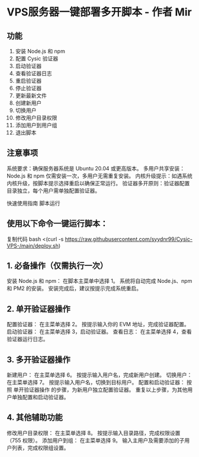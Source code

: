 # VPS服务器一键部署多开脚本 - 作者 Mir

## 功能
1. 安装 Node.js 和 npm
2. 配置 Cysic 验证器
3. 启动验证器
4. 查看验证器日志
5. 重启验证器
6. 停止验证器
7. 更新最新文件
8. 创建新用户
9. 切换用户
10. 修改用户目录权限
11. 添加用户到用户组
12. 退出脚本

## 注意事项
系统要求：确保服务器系统是 Ubuntu 20.04 或更高版本。
多用户共享安装：Node.js 和 npm 仅需安装一次，多用户无需重复安装。
内核升级提示：如遇系统内核升级，按脚本提示选择重启以确保正常运行。
验证器多开原则：验证器配置目录独立，每个用户需单独配置验证器。

快速使用指南
脚本运行
## 使用以下命令一键运行脚本：
复制代码
bash <(curl -s https://raw.githubusercontent.com/syydnr99/Cysic-VPS-/main/deploy.sh)

## 1. 必备操作（仅需执行一次）
安装 Node.js 和 npm：
在脚本主菜单中选择 1。
系统将自动完成 Node.js、npm 和 PM2 的安装。
安装完成后，建议按提示完成系统重启。
## 2. 单开验证器操作
配置验证器：
在主菜单选择 2。
按提示输入你的 EVM 地址，完成验证器配置。
启动验证器：
在主菜单选择 3，启动验证器。
查看日志：
在主菜单选择 4，查看验证器运行日志。
## 3. 多开验证器操作
新建用户：
在主菜单选择 6。
按提示输入用户名，完成新用户创建。
切换用户：
在主菜单选择 7。
按提示输入用户名，切换到目标用户。
配置和启动验证器：
按照 单开验证器操作 的步骤，为新用户独立配置验证器。
重复以上步骤，为其他用户单独配置和启动验证器。
## 4. 其他辅助功能
修改用户目录权限：
在主菜单选择 8。
按提示输入目录路径，完成权限设置（755 权限）。
添加用户到组：
在主菜单选择 9。
输入主用户及需要添加的子用户列表，完成权限组设置。
